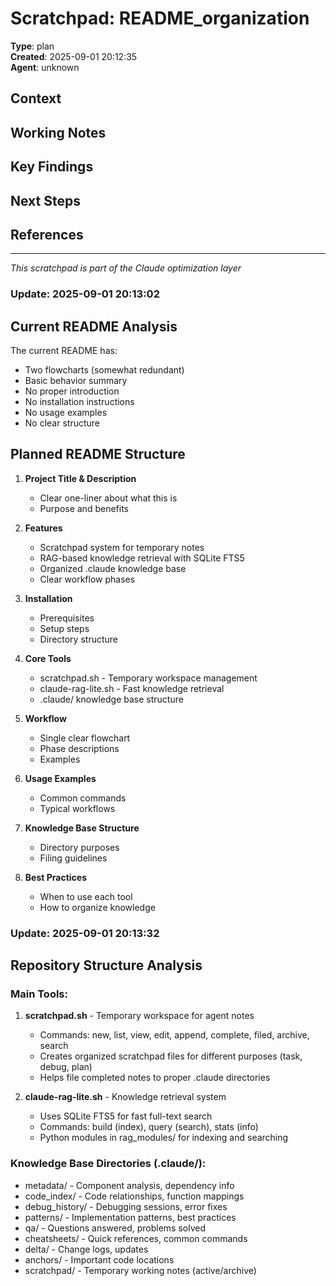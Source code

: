 # Scratchpad: README_organization

**Type**: plan  
**Created**: 2025-09-01 20:12:35  
**Agent**: unknown

## Context
<!-- Describe the current context or problem -->

## Working Notes
<!-- Add your thoughts, observations, and working notes here -->

## Key Findings
<!-- Important discoveries or insights -->

## Next Steps
<!-- What needs to be done next -->

## References
<!-- Links to relevant files, commits, or documentation -->

---
*This scratchpad is part of the Claude optimization layer*

### Update: 2025-09-01 20:13:02
## Current README Analysis

The current README has:
- Two flowcharts (somewhat redundant)
- Basic behavior summary  
- No proper introduction
- No installation instructions
- No usage examples
- No clear structure

## Planned README Structure

1. **Project Title & Description**
   - Clear one-liner about what this is
   - Purpose and benefits

2. **Features**
   - Scratchpad system for temporary notes
   - RAG-based knowledge retrieval with SQLite FTS5
   - Organized .claude knowledge base
   - Clear workflow phases

3. **Installation**
   - Prerequisites
   - Setup steps
   - Directory structure

4. **Core Tools**
   - scratchpad.sh - Temporary workspace management
   - claude-rag-lite.sh - Fast knowledge retrieval
   - .claude/ knowledge base structure

5. **Workflow**
   - Single clear flowchart
   - Phase descriptions
   - Examples

6. **Usage Examples**
   - Common commands
   - Typical workflows

7. **Knowledge Base Structure**
   - Directory purposes
   - Filing guidelines

8. **Best Practices**
   - When to use each tool
   - How to organize knowledge

### Update: 2025-09-01 20:13:32
## Repository Structure Analysis

### Main Tools:
1. **scratchpad.sh** - Temporary workspace for agent notes
   - Commands: new, list, view, edit, append, complete, filed, archive, search
   - Creates organized scratchpad files for different purposes (task, debug, plan)
   - Helps file completed notes to proper .claude directories

2. **claude-rag-lite.sh** - Knowledge retrieval system
   - Uses SQLite FTS5 for fast full-text search
   - Commands: build (index), query (search), stats (info)
   - Python modules in rag_modules/ for indexing and searching

### Knowledge Base Directories (.claude/):
- metadata/ - Component analysis, dependency info
- code_index/ - Code relationships, function mappings
- debug_history/ - Debugging sessions, error fixes
- patterns/ - Implementation patterns, best practices
- qa/ - Questions answered, problems solved
- cheatsheets/ - Quick references, common commands
- delta/ - Change logs, updates
- anchors/ - Important code locations
- scratchpad/ - Temporary working notes (active/archive)
